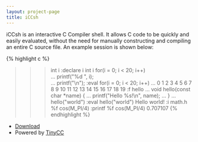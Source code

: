 ```yaml
---
layout: project-page
title: iCCsh
---
```


iCCsh is an interactive C Compiler shell. It allows C code to be quickly and
easily evaluated, without the need for manually constructing and compiling an
entire C source file. An example session is shown below:

{% highlight c %}
>>> int i
:declare i int i
>>> for(i = 0; i < 20; i++) \
...     printf("%d ", i); \
... printf("\n");
:eval for(i = 0; i < 20; i++) ...
0 1 2 3 4 5 6 7 8 9 10 11 12 13 14 15 16 17 18 19 
>>> :f hello
... void hello(const char *name) {
...     printf("Hello %s!\n", name);
... }
... 
>>> hello("world")
:eval hello("world")
Hello world!
>>> :i math.h
>>> %f cos(M_PI/4)
:printf %f cos(M_PI/4)
0.707107
{% endhighlight %}

 - [Download][1]
 - Powered by [TinyCC][2]

 [1]: http://github.com/davidar/iccsh
 [2]: http://bellard.org/tcc/
